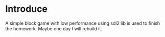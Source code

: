 # Introduce
A simple block game with low performance using sdl2 lib is used to finish the homework. Maybe one day I will rebuild it.
